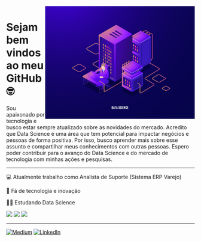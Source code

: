 <img src="banner.jpg" width="400px" align="right">

# Sejam bem vindos ao meu GitHub 🤓
Sou apaixonado por tecnologia e busco estar sempre atualizado sobre as novidades do mercado. Acredito que Data Science é uma área que tem potencial para impactar negócios e pessoas de forma positiva. Por isso, busco aprender mais sobre esse assunto e compartilhar meus conhecimentos com outras pessoas. Espero poder contribuir para o avanço do Data Science e do mercado de tecnologia com minhas ações e pesquisas.

---

💻 Atualmente trabalho como Analista de Suporte (Sistema ERP Varejo)

💙 Fã de tecnologia e inovação

👩‍💻 Estudando Data Science


<div>
<img src="https://cdn.jsdelivr.net/gh/devicons/devicon/icons/python/python-original-wordmark.svg" width="50px" />
<img src="https://cdn.jsdelivr.net/gh/devicons/devicon/icons/vscode/vscode-original-wordmark.svg" width="50px" />
<img src="https://cdn.jsdelivr.net/gh/devicons/devicon/icons/mongodb/mongodb-original-wordmark.svg" width="50px"/>
</div>

---

[![Medium](https://img.shields.io/badge/Medium-12100E?style=for-the-badge&logo=medium&logoColor=white)](https://medium.com/@csantos.alan)
[![LinkedIn](https://img.shields.io/badge/linkedin-%230077B5.svg?style=for-the-badge&logo=linkedin&logoColor=white)](www.linkedin.com/in/csantos-alan)

